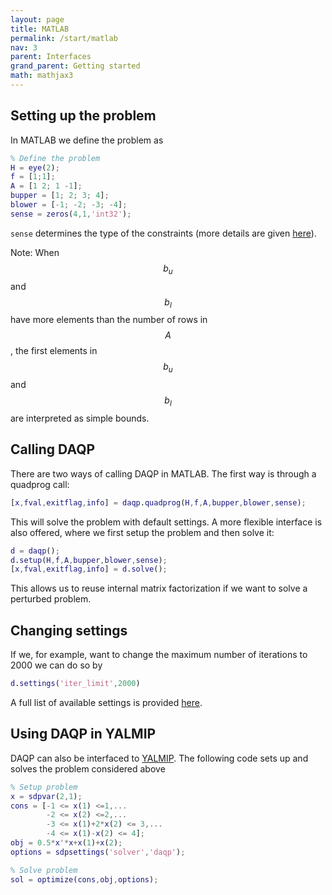 ```yaml
---
layout: page
title: MATLAB 
permalink: /start/matlab
nav: 3 
parent: Interfaces 
grand_parent: Getting started 
math: mathjax3
---
```



## Setting up the problem
In MATLAB we define the problem as 
```matlab
% Define the problem
H = eye(2);
f = [1;1]; 
A = [1 2; 1 -1];
bupper = [1; 2; 3; 4];
blower = [-1; -2; -3; -4];
sense = zeros(4,1,'int32');
```
`sense` determines the type of the constraints (more details are given [here](/daqp/parameters/#constraint-classification)).

Note: When $$b_u$$ and $$b_l$$ have more elements than the number of rows in $$A$$, the first elements in $$b_u$$ and $$b_l$$ are interpreted as simple bounds. 

## Calling DAQP
There are two ways of calling DAQP in MATLAB. The first way is through a quadprog call: 
```matlab
[x,fval,exitflag,info] = daqp.quadprog(H,f,A,bupper,blower,sense);
```
This will solve the problem with default settings. A more flexible interface is also offered, where we first setup the problem and then solve it:
```matlab
d = daqp();
d.setup(H,f,A,bupper,blower,sense);
[x,fval,exitflag,info] = d.solve();
```
This allows us to reuse internal matrix factorization if we want to solve a perturbed problem. 

## Changing settings
If we, for example, want to change the maximum number of iterations to 2000 we can do so by
```matlab
d.settings('iter_limit',2000)
```

A full list of available settings is provided [here](/daqp/parameters/#settings).

## Using DAQP in YALMIP
DAQP can also be interfaced to [YALMIP](https://yalmip.github.io/). The following code sets up and solves the problem considered above

```matlab
% Setup problem
x = sdpvar(2,1);
cons = [-1 <= x(1) <=1,...
        -2 <= x(2) <=2,...
        -3 <= x(1)+2*x(2) <= 3,...
        -4 <= x(1)-x(2) <= 4];
obj = 0.5*x'*x+x(1)+x(2);
options = sdpsettings('solver','daqp');

% Solve problem
sol = optimize(cons,obj,options);
```
